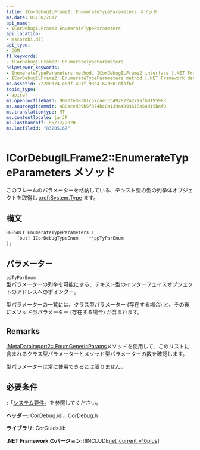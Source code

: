 ```yaml
---
title: ICorDebugILFrame2::EnumerateTypeParameters メソッド
ms.date: 03/30/2017
api_name:
- ICorDebugILFrame2.EnumerateTypeParameters
api_location:
- mscordbi.dll
api_type:
- COM
f1_keywords:
- ICorDebugILFrame2::EnumerateTypeParameters
helpviewer_keywords:
- EnumerateTypeParameters method, ICorDebugILFrame2 interface [.NET Framework debugging]
- ICorDebugILFrame2::EnumerateTypeParameters method [.NET Framework debugging]
ms.assetid: 722d0d74-e0df-491f-98c4-62d501dfaf6f
topic_type:
- apiref
ms.openlocfilehash: 9020fed83b1c57cae3cc492872a279afb0195983
ms.sourcegitcommit: 488aced39b5f374bc0a139a4993616a54d15baf0
ms.translationtype: MT
ms.contentlocale: ja-JP
ms.lasthandoff: 05/12/2020
ms.locfileid: "83205167"
---
```

# <a name="icordebugilframe2enumeratetypeparameters-method"></a>ICorDebugILFrame2::EnumerateTypeParameters メソッド
このフレームのパラメーターを格納している、テキスト型の型の列挙体オブジェクトを取得し <xref:System.Type> ます。  
  
## <a name="syntax"></a>構文  
  
```cpp  
HRESULT EnumerateTypeParameters (  
    [out] ICorDebugTypeEnum    **ppTyParEnum  
);  
```  
  
## <a name="parameters"></a>パラメーター  
 `ppTyParEnum`  
 型パラメーターの列挙を可能にする、テキスト型のインターフェイスオブジェクトのアドレスへのポインター。  
  
 型パラメーターの一覧には、クラス型パラメーター (存在する場合) と、その後にメソッド型パラメーター (存在する場合) が含まれます。  
  
## <a name="remarks"></a>Remarks  
 [IMetaDataImport2:: EnumGenericParams](../metadata/imetadataimport2-enumgenericparams-method.md)メソッドを使用して、このリストに含まれるクラス型パラメーターとメソッド型パラメーターの数を確認します。  
  
 型パラメーターは常に使用できるとは限りません。  
  
## <a name="requirements"></a>必要条件  
 **:**「[システム要件](../../get-started/system-requirements.md)」を参照してください。  
  
 **ヘッダー:** CorDebug.idl、CorDebug.h  
  
 **ライブラリ:** CorGuids.lib  
  
 **.NET Framework のバージョン:**[!INCLUDE[net_current_v10plus](../../../../includes/net-current-v10plus-md.md)]
